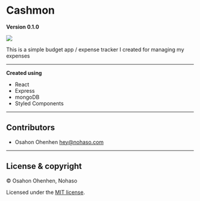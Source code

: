 # Cashmon

**Version 0.1.0**

<a href="https://app.netlify.com/sites/nohaso-cm/deploys">
<img src="https://api.netlify.com/api/v1/badges/5fecf93c-51c7-434c-9b71-619b1fd9d2e2/deploy-status"/>
</a>

This is a simple budget app / expense tracker I created for managing my expenses

---

**Created using**

<ul>
<li>React</li>
<li>Express</li>
<li>mongoDB</li>
<li>Styled Components</li>
</ul>

---

## Contributors

- Osahon Ohenhen <hey@nohaso.com>

---

## License & copyright

© Osahon Ohenhen, Nohaso

Licensed under the [MIT license](LICENSE).
